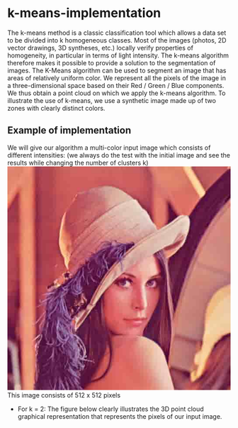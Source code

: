 # k-means-implementation
The k-means method is a classic classification tool which allows a data set to be divided into k homogeneous classes. Most of the images (photos, 2D vector drawings, 
3D syntheses, etc.) locally verify properties of homogeneity, in particular in terms of light intensity. The k-means algorithm therefore makes it possible to provide
a solution to the segmentation of images.
The K-Means algorithm can be used to segment an image that has areas of relatively uniform color. We represent all the pixels of the image 
in a three-dimensional space based on their Red / Green / Blue components. We thus obtain a point cloud on which we apply the k-means algorithm.
To illustrate the use of k-means, we use a synthetic image made up of two zones with clearly distinct colors.
## Example of implementation
We will give our algorithm a multi-color input image which consists of different intensities: (we always do the test with the initial image and see the results while changing the number of clusters k)
![GitHub Logo](images/lena.jpg)
This image consists of 512 x 512 pixels
* For k = 2:
The figure below clearly illustrates the 3D point cloud graphical representation that represents the pixels of our input image.
